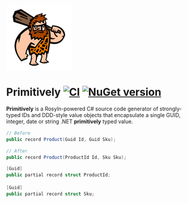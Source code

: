 ![Primitively](docs/logo-175x175.png)  
# Primitively  ﻿[![CI](https://github.com/dtanglr/Primitively/actions/workflows/dotnet.yml/badge.svg?branch=main)](https://github.com/dtanglr/Primitively/actions/workflows/dotnet.yml) [![NuGet version](https://badge.fury.io/nu/Primitively.svg)](https://badge.fury.io/nu/Primitively)
**Primitively** is a Rosyln-powered C# source code generator of strongly-typed IDs and DDD-style value objects that encapsulate a single GUID, integer, date or string .NET **primitively** typed value.

```csharp
// Before
public record Product(Guid Id, Guid Sku);
```

```csharp
// After
public record Product(ProductId Id, Sku Sku);
```

```csharp
[Guid]
public partial record struct ProductId;

[Guid]
public partial record struct Sku;
```

